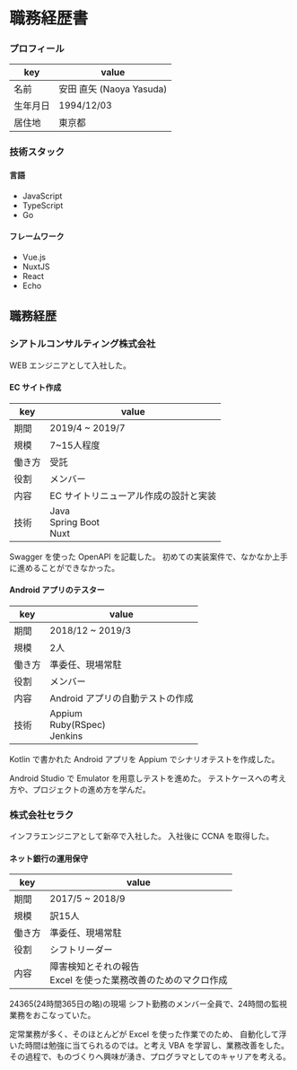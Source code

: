 # 職務経歴書

### プロフィール

key|value
--|--
名前|安田 直矢 (Naoya Yasuda)
生年月日|1994/12/03
居住地|東京都

### 技術スタック

#### 言語

- JavaScript
- TypeScript
- Go

#### フレームワーク

- Vue.js
- NuxtJS
- React
- Echo

## 職務経歴

### シアトルコンサルティング株式会社

WEB エンジニアとして入社した。

#### EC サイト作成

key|value
---|---
期間|2019/4 ~ 2019/7
規模|7~15人程度
働き方|受託
役割|メンバー
内容|EC サイトリニューアル作成の設計と実装
技術|Java<br>Spring Boot<br>Nuxt

Swagger を使った OpenAPI を記載した。
初めての実装案件で、なかなか上手に進めることができなかった。

#### Android アプリのテスター

key|value
---|---
期間|2018/12 ~ 2019/3
規模|2人
働き方|準委任、現場常駐
役割|メンバー
内容|Android アプリの自動テストの作成
技術|Appium<br>Ruby(RSpec)<br>Jenkins


Kotlin で書かれた Android アプリを Appium でシナリオテストを作成した。

Android Studio で Emulator を用意しテストを進めた。
テストケースへの考え方や、プロジェクトの進め方を学んだ。

### 株式会社セラク

インフラエンジニアとして新卒で入社した。
入社後に CCNA を取得した。

#### ネット銀行の運用保守

key|value
---|---
期間|2017/5 ~ 2018/9
規模|訳15人
働き方|準委任、現場常駐
役割|シフトリーダー
内容|障害検知とそれの報告 <br> Excel を使った業務改善のためのマクロ作成

24365(24時間365日の略)の現場
シフト勤務のメンバー全員で、24時間の監視業務をおこなっていた。

定常業務が多く、そのほとんどが Excel を使った作業でのため、
自動化して浮いた時間は勉強に当てられるのでは。と考え VBA を学習し、業務改善をした。
その過程で、ものづくりへ興味が湧き、プログラマとしてのキャリアを考える。
